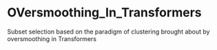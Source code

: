 # OVersmoothing_In_Transformers
Subset selection based on the paradigm of clustering brought about by oversmoothing in Transformers 
